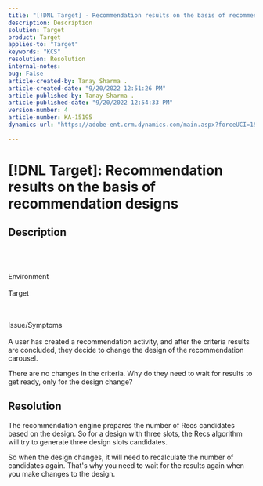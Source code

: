 ```yaml
---
title: "[!DNL Target] - Recommendation results on the basis of recommendation designs"
description: Description
solution: Target
product: Target
applies-to: "Target"
keywords: "KCS"
resolution: Resolution
internal-notes: 
bug: False
article-created-by: Tanay Sharma .
article-created-date: "9/20/2022 12:51:26 PM"
article-published-by: Tanay Sharma .
article-published-date: "9/20/2022 12:54:33 PM"
version-number: 4
article-number: KA-15195
dynamics-url: "https://adobe-ent.crm.dynamics.com/main.aspx?forceUCI=1&pagetype=entityrecord&etn=knowledgearticle&id=34eb26ea-e238-ed11-9db1-002248086735"

---
```

# [!DNL Target]: Recommendation results on the basis of recommendation designs

## Description

<br><br><br>Environment<br><br>
Target


<br><br>Issue/Symptoms<br><br>
A user has created a recommendation activity, and after the criteria results are concluded, they decide to change the design of the recommendation carousel.



There are no changes in the criteria. Why do they need to wait for results to get ready, only for the design change?


## Resolution


The recommendation engine prepares the number of Recs candidates based on the design. So for a design with three slots, the Recs algorithm will try to generate three design slots candidates.

So when the design changes, it will need to recalculate the number of candidates again. That's why you need to wait for the results again when you make changes to the design.
